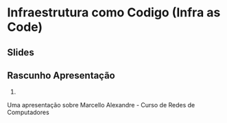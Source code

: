 # Infraestrutura como Codigo (Infra as Code)

## Slides

## Rascunho Apresentação

1. 
Uma apresentação sobre 
Marcello Alexandre - Curso de Redes de Computadores